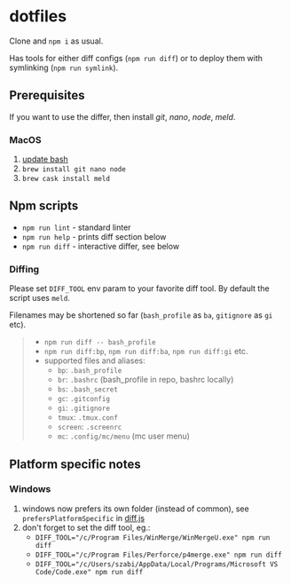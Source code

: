 dotfiles
========

Clone and `npm i` as usual.

Has tools for either diff configs (`npm run diff`)
or to deploy them with symlinking (`npm run symlink`).

## Prerequisites

If you want to use the differ, then install _git_, _nano_, _node_, _meld_.

### MacOS

1. [update bash](https://johndjameson.com/blog/updating-your-shell-with-homebrew/)
2. `brew install git nano node`
3. `brew cask install meld`

## Npm scripts

- `npm run lint` - standard linter
- `npm run help` - prints diff section below
- `npm run diff` - interactive differ, see below

### Diffing

Please set `DIFF_TOOL` env param to your favorite diff tool.
By default the script uses `meld`.

Filenames may be shortened so far (`bash_profile` as `ba`, `gitignore` as `gi` etc).

> * `npm run diff -- bash_profile`
> * `npm run diff:bp`, `npm run diff:ba`, `npm run diff:gi` etc.
> * supported files and aliases:
>   * `bp`: `.bash_profile`
>   * `br`: `.bashrc` (bash_profile in repo, bashrc locally)
>   * `bs`: `.bash_secret`
>   * `gc`: `.gitconfig`
>   * `gi`: `.gitignore`
>   * `tmux`: `.tmux.conf`
>   * `screen`: `.screenrc`
>   * `mc`: `.config/mc/menu` (mc user menu)

## Platform specific notes

### Windows

1. windows now prefers its own folder (instead of common), see `prefersPlatformSpecific` in [diff.js](./scripts/diff.js)
2. don't forget to set the diff tool, eg.:
   - `DIFF_TOOL="/c/Program Files/WinMerge/WinMergeU.exe" npm run diff`
   - `DIFF_TOOL="/c/Program Files/Perforce/p4merge.exe" npm run diff`
   - `DIFF_TOOL="/c/Users/szabi/AppData/Local/Programs/Microsoft VS Code/Code.exe" npm run diff`
